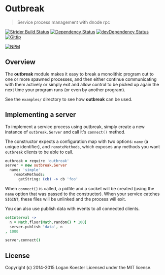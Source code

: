 # Outbreak

> Service process management with dnode rpc 

[![Strider Build Status](http://ci.ldk.io/logankoester/outbreak/badge)](https://ci.ldk.io/logankoester/outbreak/)
[![Dependency Status](https://david-dm.org/logankoester/outbreak.png)](https://david-dm.org/logankoester/outbreak)
[![devDependency Status](https://david-dm.org/logankoester/outbreak/dev-status.png)](https://david-dm.org/logankoester/outbreak#info=devDependencies)
[![Gittip](http://img.shields.io/gittip/logankoester.png)](https://www.gittip.com/logankoester/)

[![NPM](https://nodei.co/npm/outbreak.png?downloads=true)](https://nodei.co/npm/outbreak/)

## Overview

The **outbreak** module makes it easy to break a monolithic program out to one or more spawned processes, and then either continue communicating with them actively or simply exit and allow control to be picked up again the next time your program runs (or even by another program).

See the `examples/` directory to see how **outbreak** can be used.

## Implementing a server

To implement a service process using outbreak, simply create a new instance of `outbreak.Server` and call it's `connect()` method.

The constructor expects a configuration map with two options: `name` (a unique identifier), and `remoteMethods`, which exposes any methods you want `outbreak` clients to be able to call.

```coffeescript
outbreak = require 'outbreak'
server = new outbreak.Server
  name: 'simple'
    remoteMethods:
      getString: (cb) -> cb 'foo'
```

When `connect()` is called, a pidfile and a socket will be created (using the `name` option that was passed to the constructor). When your service catches `SIGINT`, these files will be unlinked and the process will exit.

You can also use publish data with events to all connected clients.

```coffeescript
setInterval ->
  n = Math.floor(Math.random() * 100)
  server.publish 'data', n
, 1000

server.connect()
```

## License

Copyright (c) 2014-2015 Logan Koester
Licensed under the MIT license.

